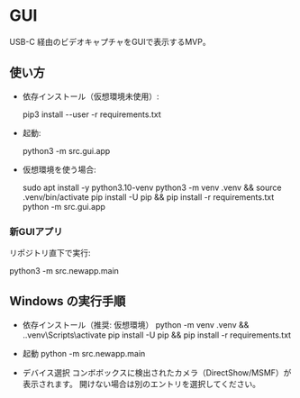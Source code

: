 # GUI

USB-C 経由のビデオキャプチャをGUIで表示するMVP。

## 使い方

- 依存インストール（仮想環境未使用）:

  pip3 install --user -r requirements.txt

- 起動:

  python3 -m src.gui.app

- 仮想環境を使う場合:

  sudo apt install -y python3.10-venv
  python3 -m venv .venv && source .venv/bin/activate
  pip install -U pip && pip install -r requirements.txt
  python -m src.gui.app


### 新GUIアプリ

リポジトリ直下で実行:

  python3 -m src.newapp.main


## Windows の実行手順

- 依存インストール（推奨: 仮想環境）
  python -m venv .venv && .\.venv\Scripts\activate
  pip install -U pip && pip install -r requirements.txt

- 起動
  python -m src.newapp.main

- デバイス選択
  コンボボックスに検出されたカメラ（DirectShow/MSMF）が表示されます。
  開けない場合は別のエントリを選択してください。

